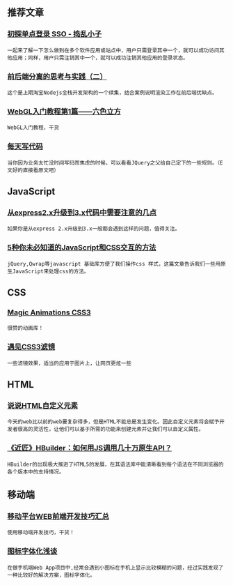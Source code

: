 
## 推荐文章

### [初探单点登录 SSO - 捣乱小子](http://daoluan.net/blog/single-sign-on/)

    一起来了解一下怎么做到在多个软件应用或站点中，用户只需登录其中一个，就可以成功访问其他应用；同样，用户只需注销其中一个，就可以成功注销其他应用的登录状态。

### [前后端分离的思考与实践（二）](http://ued.taobao.org/blog/2014/04/xtpl/)

    这个是上期淘宝Nodejs全栈开发架构的一个续集，结合案例说明渲染工作在前后端优缺点。

### [WebGL入门教程第1篇——六色立方](http://blog.csdn.net/hentailing/article/details/23671901)

    WebGL入门教程，干货

### [每天写代码](http://segmentfault.com/a/1190000000469890)

    当你因为业务太忙没时间写码而焦虑的时候，可以看看JQuery之父给自己定下的一些规则。（E文好的直接看原文吧）

## JavaScript

### [从express2.x升级到3.x代码中需要注意的几点](http://fornane.diandian.com/post/2013-05-27/40051894155)

    如果你是从express 2.x升级到3.x一般都会遇到这样的问题，值得关注。

### [5种你未必知道的JavaScript和CSS交互的方法](http://www.webhek.com/ways-css-javascript-interact/)

    jQuery,Qwrap等javascript 基础库方便了我们操作css 样式，这篇文章告诉我们一些用原生JavaScript来处理css的方法。

## CSS

### [Magic Animations CSS3](http://www.minimamente.com/example/magic_animations/)

    很赞的动画库！

### [遇见CSS3滤镜](http://www.kuqin.com/webpagedesign/20111227/316769.html)

    一些滤镜效果，适当的应用于图片上，让网页更炫一些

## HTML

### [说说HTML自定义元素](http://www.html-js.com/article/1878)

    今天的web比以前的web要复杂得多，但是HTML不能总是发生变化。因此自定义元素将会赋予开发者很高的灵活性，让他们可以基于所需的功能来创建元素并让我们可以自定义属性。

### [《近匠》HBuilder：如何用JS调用几十万原生API？](http://www.csdn.net/article/2014-04-11/2819266-jinjiang-with-hbuilder)

    HBuilder的出现极大推进了HTML5的发展，在其语法库中能清晰看到每个语法在不同浏览器的各个版本中的支持情况。

## 移动端

### [移动平台WEB前端开发技巧汇总](http://uecss.com/mobile-platform-web-front-end-development-skills-summary.html)

    使用移动端开发技巧，干货！

### [图标字体化浅谈](http://isux.tencent.com/icon-font.html)

    在做手机端Web App项目中,经常会遇到小图标在手机上显示比较模糊的问题，经过实践发现了一种比较好的解决方案，图标字体化。
